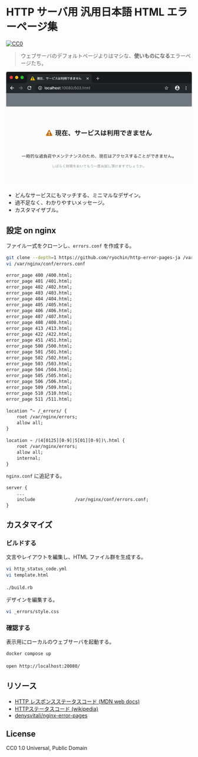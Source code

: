 HTTP サーバ用 汎用日本語 HTML エラーページ集
===================

[![CC0](http://img.shields.io/badge/license-CC0-blue.svg?style=flat)](LICENSE)

> ウェブサーバのデフォルトページよりはマシな、**使いものになる**エラーページたち。

![screenshot](https://raw.githubusercontent.com/ryochin/http-error-pages-ja/master/screenshot.png)

* どんなサービスにもマッチする、ミニマルなデザイン。
* 過不足なく、わかりやすいメッセージ。
* カスタマイザブル。

設定 on nginx
-------------

ファイル一式をクローンし、`errors.conf` を作成する。

```sh
git clone --depth=1 https://github.com/ryochin/http-error-pages-ja /var/nginx/errors
vi /var/nginx/conf/errors.conf
```

```nginx
error_page 400 /400.html;
error_page 401 /401.html;
error_page 402 /402.html;
error_page 403 /403.html;
error_page 404 /404.html;
error_page 405 /405.html;
error_page 406 /406.html;
error_page 407 /407.html;
error_page 408 /408.html;
error_page 413 /413.html;
error_page 422 /422.html;
error_page 451 /451.html;
error_page 500 /500.html;
error_page 501 /501.html;
error_page 502 /502.html;
error_page 503 /503.html;
error_page 504 /504.html;
error_page 505 /505.html;
error_page 506 /506.html;
error_page 509 /509.html;
error_page 510 /510.html;
error_page 511 /511.html;

location ^~ /_errors/ {
    root /var/nginx/errors;
    allow all;
}

location ~ /(4[0125][0-9]|5[01][0-9])\.html {
    root /var/nginx/errors;
    allow all;
    internal;
}
```

`nginx.conf` に追記する。

```nginx
server {
    ...
    include               /var/nginx/conf/errors.conf;
}
```

カスタマイズ
----

### ビルドする

文言やレイアウトを編集し、HTML ファイル群を生成する。

```sh
vi http_status_code.yml
vi template.html

./build.rb
```

デザインを編集する。

```sh
vi _errors/style.css
```

### 確認する

表示用にローカルのウェブサーバを起動する。

```sh
docker compose up

open http://localhost:20080/
```

リソース
--------

* [HTTP レスポンスステータスコード (MDN web docs)](https://developer.mozilla.org/ja/docs/Web/HTTP/Status)
* [HTTPステータスコード (wikipedia)](https://ja.wikipedia.org/wiki/HTTP%E3%82%B9%E3%83%86%E3%83%BC%E3%82%BF%E3%82%B9%E3%82%B3%E3%83%BC%E3%83%89)
* [denysvitali/nginx-error-pages](https://github.com/denysvitali/nginx-error-pages)

License
-------

CC0 1.0 Universal, Public Domain
